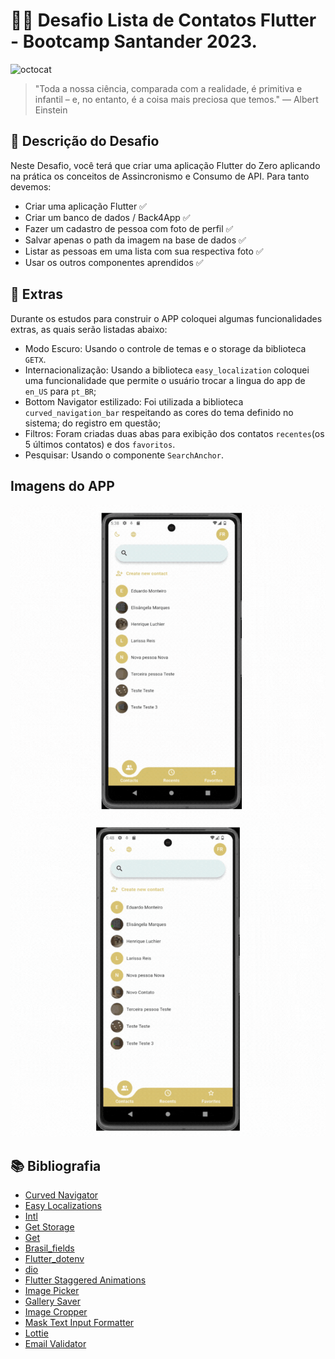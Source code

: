 # 🎉🎉 Desafio Lista de Contatos Flutter - **Bootcamp Santander 2023**.

<img src="https://imgur.com/Su998MI.png" alt="octocat" width="200" height="200">

> "Toda a nossa ciência, comparada com a realidade, é primitiva e infantil – e, no entanto, é a coisa mais preciosa que temos." — Albert Einstein

## 📸 Descrição do Desafio
Neste Desafio, você terá que criar uma aplicação Flutter do Zero aplicando na prática os conceitos de Assincronismo e Consumo de API. Para tanto devemos:

* Criar uma aplicação Flutter​ ✅
* Criar um banco de dados / Back4App ​✅
* Fazer um cadastro de pessoa com foto de perfil​ ​✅
* Salvar apenas o path da imagem na base de dados ✅
* Listar as pessoas em uma lista com sua respectiva foto ✅
* Usar os outros componentes aprendidos ✅

## 🔖 Extras
Durante os estudos para construir o APP coloquei algumas funcionalidades extras, as quais serão listadas abaixo:

* Modo Escuro: Usando o controle de temas e o storage da biblioteca `GETX`.
* Internacionalização: Usando a biblioteca `easy_localization` coloquei uma funcionalidade que permite o usuário trocar a lingua do app de `en_US` para `pt_BR`;
* Bottom Navigator estilizado: Foi utilizada a biblioteca `curved_navigation_bar` respeitando as cores do tema definido no sistema;
do registro em questão;
* Filtros: Foram criadas duas abas para exibição dos contatos `recentes`(os 5 últimos contatos) e dos `favoritos`.
* Pesquisar: Usando o componente `SearchAnchor`.

## Imagens do APP

![Geral](<Design sem nome.gif>)
![Interações](<Design sem nome (2).gif>)

## 📚 Bibliografia
 
* [Curved Navigator](https://pub.dev/packages/curved_navigation_bar)
* [Easy Localizations](https://pub.dev/packages/easy_localizations)
* [Intl](https://pub.dev/packages/intl)
* [Get Storage](https://pub.dev/packages/flutter_typeahead)
* [Get](https://pub.dev/packages/get)
* [Brasil_fields](https://pub.dev/packages/brasil_fields)
* [Flutter_dotenv](https://pub.dev/packages/flutter_dotenv)
* [dio](https://pub.dev/packages/dio)
* [Flutter Staggered Animations](https://pub.dev/packages/flutter_staggered_animations)
* [Image Picker](https://pub.dev/packages/image_picker)
* [Gallery Saver](https://pub.dev/packages/gallery_saver)
* [Image Cropper](https://pub.dev/packages/image_cropper)
* [Mask Text Input Formatter](https://pub.dev/packages/mask_text_input_formatter)
* [Lottie](https://pub.dev/packages/lottie)
* [Email Validator](https://pub.dev/packages/email_validator)

